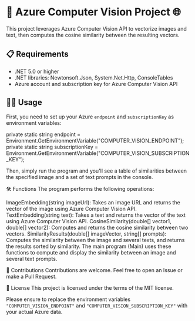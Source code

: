 # 🚀 Azure Computer Vision Project 🌐

This project leverages Azure Computer Vision API to vectorize images and text, then computes the cosine similarity between the resulting vectors.

## 📋 Requirements

- .NET 5.0 or higher
- .NET libraries: Newtonsoft.Json, System.Net.Http, ConsoleTables
- Azure account and subscription key for Azure Computer Vision API

## 🏃‍♂️ Usage

First, you need to set up your Azure `endpoint` and `subscriptionKey` as environment variables:


private static string endpoint = Environment.GetEnvironmentVariable("COMPUTER_VISION_ENDPOINT");
private static string subscriptionKey = Environment.GetEnvironmentVariable("COMPUTER_VISION_SUBSCRIPTION_KEY");

Then, simply run the program and you'll see a table of similarities between the specified image and a set of text prompts in the console.

🛠️ Functions
The program performs the following operations:

ImageEmbedding(string imageUrl): Takes an image URL and returns the vector of the image using Azure Computer Vision API.
TextEmbedding(string text): Takes a text and returns the vector of the text using Azure Computer Vision API.
CosineSimilarity(double[] vector1, double[] vector2): Computes and returns the cosine similarity between two vectors.
SimilarityResults(double[] imageVector, string[] prompts): Computes the similarity between the image and several texts, and returns the results sorted by similarity.
The main program (Main) uses these functions to compute and display the similarity between an image and several text prompts.

👥 Contributions
Contributions are welcome. Feel free to open an Issue or make a Pull Request.

📄 License
This project is licensed under the terms of the MIT license.

Please ensure to replace the environment variables `"COMPUTER_VISION_ENDPOINT"` and `"COMPUTER_VISION_SUBSCRIPTION_KEY"` with your actual Azure data.
